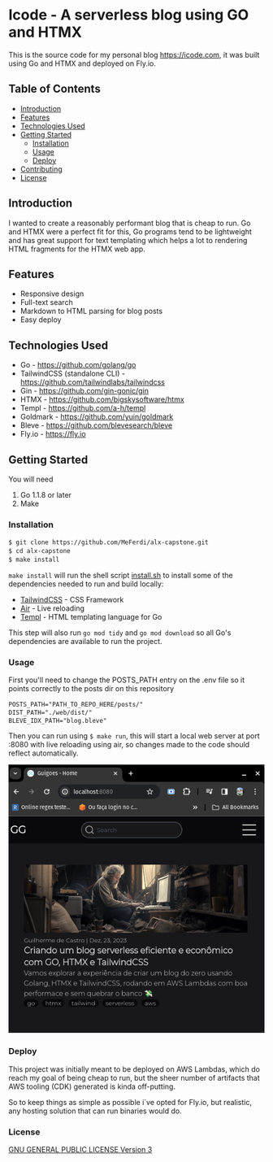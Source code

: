 # Icode - A serverless blog using GO and HTMX
 
This is the source code for my personal blog https://icode.com, it was built using Go and HTMX and deployed on Fly.io.

## Table of Contents

- [Introduction](#introduction)
- [Features](#features)
- [Technologies Used](#technologies-used)
- [Getting Started](#getting-started)
  - [Installation](#installation)
  - [Usage](#usage)
  - [Deploy](#deploy)
- [Contributing](#contributing)
- [License](#license)

## Introduction

I wanted to create a reasonably performant blog that is cheap to run. Go and HTMX were a perfect fit for this, Go programs tend to be lightweight and has great support for text templating which helps a lot to rendering HTML fragments for the HTMX web app.

## Features

- Responsive design
- Full-text search
- Markdown to HTML parsing for blog posts
- Easy deploy

## Technologies Used

- Go - https://github.com/golang/go
- TailwindCSS (standalone CLI) - https://github.com/tailwindlabs/tailwindcss 
- Gin - https://github.com/gin-gonic/gin
- HTMX - https://github.com/bigskysoftware/htmx
- Templ - https://github.com/a-h/templ
- Goldmark - https://github.com/yuin/goldmark
- Bleve - https://github.com/blevesearch/bleve
- Fly.io - https://fly.io

## Getting Started

You will need 
1. Go 1.1.8 or later
2. Make

### Installation

```bash
$ git clone https://github.com/MeFerdi/alx-capstone.git
$ cd alx-capstone
$ make install
```

```make install``` will run the shell script [install.sh](./install.sh) to install some of the dependencies needed to run and build locally:

- [TailwindCSS](https://tailwindcss.com/) - CSS Framework
- [Air](https://github.com/cosmtrek/air) - Live reloading
- [Templ](https://templ.guide/) - HTML templating language for Go

This step will also run ```go mod tidy``` and ```go mod download``` so all Go's dependencies are available to run the project.

### Usage

First you'll need to change the POSTS_PATH entry on the .env file so it points correctly to the posts dir on this repository

```environment
POSTS_PATH="PATH_TO_REPO_HERE/posts/" 
DIST_PATH="./web/dist/"
BLEVE_IDX_PATH="blog.bleve"
```

Then you can run using ```$ make run```, this will start a local web server at port :8080 with live reloading using air, so changes made to the code should reflect automatically.


![Home page](./docs/home_page.png)

### Deploy

This project was initially meant to be deployed on AWS Lambdas, which do reach my goal of being cheap to run, but the sheer number of artifacts that AWS tooling (CDK) generated is kinda off-putting.

So to keep things as simple as possible i`ve opted for Fly.io, but realistic, any hosting solution that can run binaries would do.

### License
[GNU GENERAL PUBLIC LICENSE Version 3](./LICENSE)

